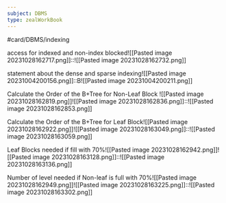```yaml
---
subject: DBMS
type: zealWorkBook
---
```

#card/DBMS/indexing 

access for indexed and non-index blocked![[Pasted image 20231028162717.png]]::![[Pasted image 20231028162732.png]] <!--SR:!2023-11-02,4,270-->

statement about the dense and sparse indexing![[Pasted image 20231004200156.png]]::B![[Pasted image 20231004200211.png]] <!--SR:!2023-11-02,4,270-->

Calculate the Order of the B+Tree for Non-Leaf Block ![[Pasted image 20231028162819.png]]![[Pasted image 20231028162836.png]]::![[Pasted image 20231028162853.png]] <!--SR:!2023-11-02,4,270-->

Calculate the Order of the B+Tree for Leaf Block![[Pasted image 20231028162922.png]]![[Pasted image 20231028163049.png]]::![[Pasted image 20231028163059.png]] <!--SR:!2023-11-02,4,270-->

Leaf Blocks needed if fill with 70%![[Pasted image 20231028162942.png]]![[Pasted image 20231028163128.png]]::![[Pasted image 20231028163136.png]] <!--SR:!2023-11-02,4,270-->


Number of level needed if Non-leaf is full with 70%![[Pasted image 20231028162949.png]]![[Pasted image 20231028163225.png]]::![[Pasted image 20231028163302.png]]
